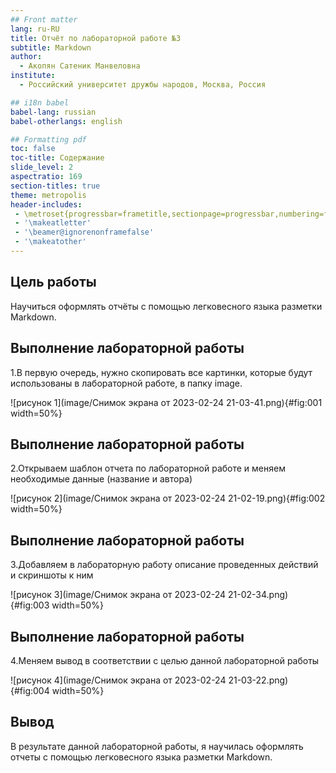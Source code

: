 ```yaml
---
## Front matter
lang: ru-RU
title: Отчёт по лабораторной работе №3
subtitle: Markdown
author:
  - Акопян Сатеник Манвеловна
institute:
  - Российский университет дружбы народов, Москва, Россия

## i18n babel
babel-lang: russian
babel-otherlangs: english

## Formatting pdf
toc: false
toc-title: Содержание
slide_level: 2
aspectratio: 169
section-titles: true
theme: metropolis
header-includes:
 - \metroset{progressbar=frametitle,sectionpage=progressbar,numbering=fraction}
 - '\makeatletter'
 - '\beamer@ignorenonframefalse'
 - '\makeatother'
---
```


## Цель работы

Научиться оформлять отчёты с помощью легковесного языка разметки Markdown.

## Выполнение лабораторной работы

1.В первую очередь, нужно скопировать все картинки, которые будут использованы в лабораторной работе, в папку image.

![рисунок 1](image/Снимок экрана от 2023-02-24 21-03-41.png){#fig:001 width=50%}

## Выполнение лабораторной работы

2.Открываем шаблон отчета по лабораторной работе и меняем необходимые данные (название и автора)

![рисунок 2](image/Снимок экрана от 2023-02-24 21-02-19.png){#fig:002 width=50%}

## Выполнение лабораторной работы

3.Добавляем в лабораторную работу описание проведенных действий и скриншоты к ним

![рисунок 3](image/Снимок экрана от 2023-02-24 21-02-34.png){#fig:003 width=50%}

## Выполнение лабораторной работы

4.Меняем вывод в соответствии с целью данной лабораторной работы

![рисунок 4](image/Снимок экрана от 2023-02-24 21-03-22.png){#fig:004 width=50%}

## Вывод

В результате данной лабораторной работы, я научилась оформлять отчеты с помощью легковесного языка разметки Markdown.



